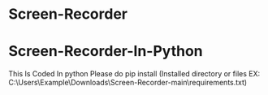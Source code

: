 # Screen-Recorder
# Screen-Recorder-In-Python
This Is Coded In python
Please do pip install (Installed directory or files EX: C:\Users\Example\Downloads\Screen-Recorder-main\requirements.txt)
